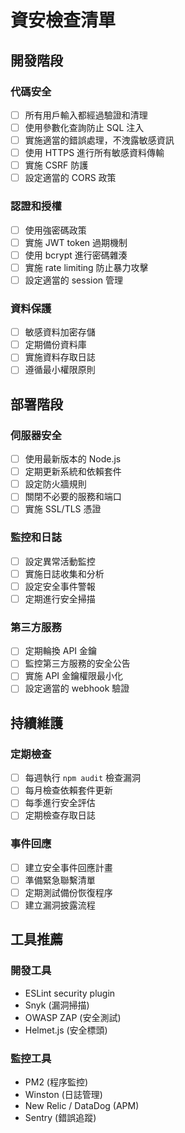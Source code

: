 # 資安檢查清單

## 開發階段

### 代碼安全
- [ ] 所有用戶輸入都經過驗證和清理
- [ ] 使用參數化查詢防止 SQL 注入
- [ ] 實施適當的錯誤處理，不洩露敏感資訊
- [ ] 使用 HTTPS 進行所有敏感資料傳輸
- [ ] 實施 CSRF 防護
- [ ] 設定適當的 CORS 政策

### 認證和授權
- [ ] 使用強密碼政策
- [ ] 實施 JWT token 過期機制
- [ ] 使用 bcrypt 進行密碼雜湊
- [ ] 實施 rate limiting 防止暴力攻擊
- [ ] 設定適當的 session 管理

### 資料保護
- [ ] 敏感資料加密存儲
- [ ] 定期備份資料庫
- [ ] 實施資料存取日誌
- [ ] 遵循最小權限原則

## 部署階段

### 伺服器安全
- [ ] 使用最新版本的 Node.js
- [ ] 定期更新系統和依賴套件
- [ ] 設定防火牆規則
- [ ] 關閉不必要的服務和端口
- [ ] 實施 SSL/TLS 憑證

### 監控和日誌
- [ ] 設定異常活動監控
- [ ] 實施日誌收集和分析
- [ ] 設定安全事件警報
- [ ] 定期進行安全掃描

### 第三方服務
- [ ] 定期輪換 API 金鑰
- [ ] 監控第三方服務的安全公告
- [ ] 實施 API 金鑰權限最小化
- [ ] 設定適當的 webhook 驗證

## 持續維護

### 定期檢查
- [ ] 每週執行 `npm audit` 檢查漏洞
- [ ] 每月檢查依賴套件更新
- [ ] 每季進行安全評估
- [ ] 定期檢查存取日誌

### 事件回應
- [ ] 建立安全事件回應計畫
- [ ] 準備緊急聯繫清單
- [ ] 定期測試備份恢復程序
- [ ] 建立漏洞披露流程

## 工具推薦

### 開發工具
- ESLint security plugin
- Snyk (漏洞掃描)
- OWASP ZAP (安全測試)
- Helmet.js (安全標頭)

### 監控工具
- PM2 (程序監控)
- Winston (日誌管理)
- New Relic / DataDog (APM)
- Sentry (錯誤追蹤)
